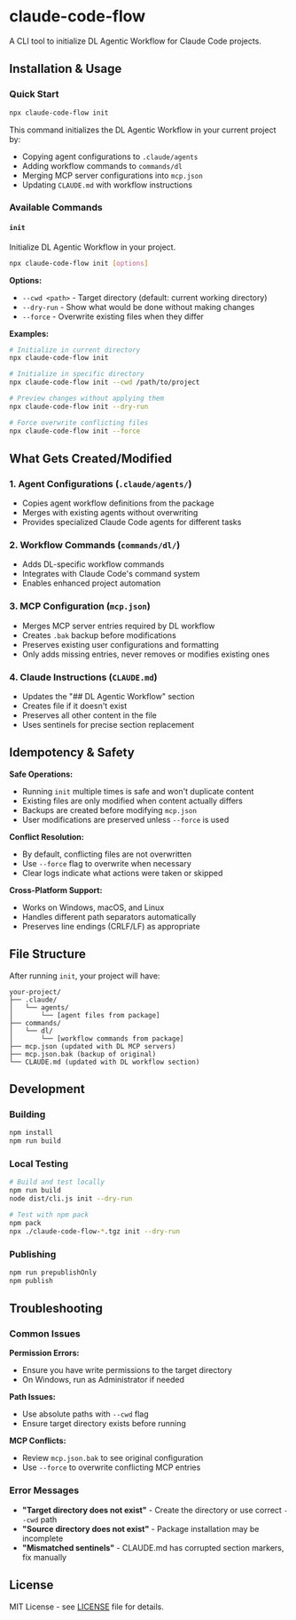 # claude-code-flow

A CLI tool to initialize DL Agentic Workflow for Claude Code projects.

## Installation & Usage

### Quick Start

```bash
npx claude-code-flow init
```

This command initializes the DL Agentic Workflow in your current project by:
- Copying agent configurations to `.claude/agents`
- Adding workflow commands to `commands/dl`
- Merging MCP server configurations into `mcp.json`
- Updating `CLAUDE.md` with workflow instructions

### Available Commands

#### `init`

Initialize DL Agentic Workflow in your project.

```bash
npx claude-code-flow init [options]
```

**Options:**
- `--cwd <path>` - Target directory (default: current working directory)
- `--dry-run` - Show what would be done without making changes
- `--force` - Overwrite existing files when they differ

**Examples:**

```bash
# Initialize in current directory
npx claude-code-flow init

# Initialize in specific directory
npx claude-code-flow init --cwd /path/to/project

# Preview changes without applying them
npx claude-code-flow init --dry-run

# Force overwrite conflicting files
npx claude-code-flow init --force
```

## What Gets Created/Modified

### 1. Agent Configurations (`.claude/agents/`)
- Copies agent workflow definitions from the package
- Merges with existing agents without overwriting
- Provides specialized Claude Code agents for different tasks

### 2. Workflow Commands (`commands/dl/`)
- Adds DL-specific workflow commands
- Integrates with Claude Code's command system
- Enables enhanced project automation

### 3. MCP Configuration (`mcp.json`)
- Merges MCP server entries required by DL workflow
- Creates `.bak` backup before modifications
- Preserves existing user configurations and formatting
- Only adds missing entries, never removes or modifies existing ones

### 4. Claude Instructions (`CLAUDE.md`)
- Updates the "## DL Agentic Workflow" section
- Creates file if it doesn't exist
- Preserves all other content in the file
- Uses sentinels for precise section replacement

## Idempotency & Safety

**Safe Operations:**
- Running `init` multiple times is safe and won't duplicate content
- Existing files are only modified when content actually differs
- Backups are created before modifying `mcp.json`
- User modifications are preserved unless `--force` is used

**Conflict Resolution:**
- By default, conflicting files are not overwritten
- Use `--force` flag to overwrite when necessary
- Clear logs indicate what actions were taken or skipped

**Cross-Platform Support:**
- Works on Windows, macOS, and Linux
- Handles different path separators automatically
- Preserves line endings (CRLF/LF) as appropriate

## File Structure

After running `init`, your project will have:

```
your-project/
├── .claude/
│   └── agents/
│       └── [agent files from package]
├── commands/
│   └── dl/
│       └── [workflow commands from package]
├── mcp.json (updated with DL MCP servers)
├── mcp.json.bak (backup of original)
└── CLAUDE.md (updated with DL workflow section)
```

## Development

### Building

```bash
npm install
npm run build
```

### Local Testing

```bash
# Build and test locally
npm run build
node dist/cli.js init --dry-run

# Test with npm pack
npm pack
npx ./claude-code-flow-*.tgz init --dry-run
```

### Publishing

```bash
npm run prepublishOnly
npm publish
```

## Troubleshooting

### Common Issues

**Permission Errors:**
- Ensure you have write permissions to the target directory
- On Windows, run as Administrator if needed

**Path Issues:**
- Use absolute paths with `--cwd` flag
- Ensure target directory exists before running

**MCP Conflicts:**
- Review `mcp.json.bak` to see original configuration
- Use `--force` to overwrite conflicting MCP entries

### Error Messages

- **"Target directory does not exist"** - Create the directory or use correct `--cwd` path
- **"Source directory does not exist"** - Package installation may be incomplete
- **"Mismatched sentinels"** - CLAUDE.md has corrupted section markers, fix manually

## License

MIT License - see [LICENSE](./LICENSE) file for details.